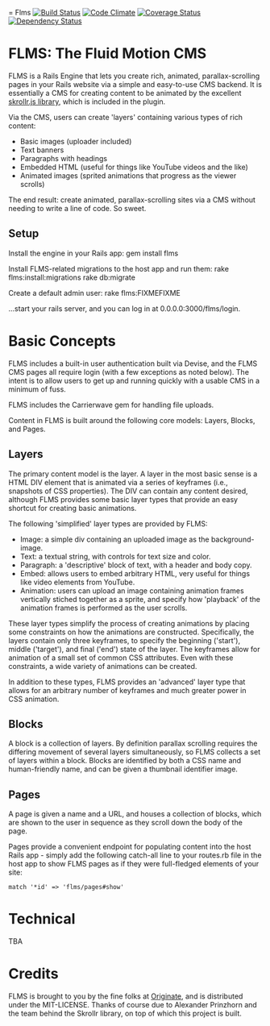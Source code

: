 = Flms [![Build Status](https://travis-ci.org/Originate-Inc/flms.png?branch=travis)](https://travis-ci.org/Originate-Inc/flms) [![Code Climate](https://codeclimate.com/github/Originate-Inc/flms.png)](https://codeclimate.com/github/Originate-Inc/flms) [![Coverage Status](https://coveralls.io/repos/Originate/flms/badge.png?branch=master)](https://coveralls.io/r/Originate/flms) [![Dependency Status](https://gemnasium.com/Originate/flms.png)](https://gemnasium.com/Originate/flms)

FLMS: The Fluid Motion CMS
==========================

FLMS is a Rails Engine that lets you create rich, animated, parallax-scrolling pages in your Rails website via a simple and easy-to-use CMS backend.  It is essentially a CMS for creating content to be animated by the excellent [skrollr.js library](https://github.com/Prinzhorn/skrollr), which is included in the plugin.

Via the CMS, users can create 'layers' containing various types of rich content:
* Basic images (uploader included)
* Text banners
* Paragraphs with headings
* Embedded HTML (useful for things like YouTube videos and the like)
* Animated images (sprited animations that progress as the viewer scrolls)

The end result: create animated, parallax-scrolling sites via a CMS without needing to write a line of code.  So sweet.

Setup
-----

Install the engine in your Rails app:
    gem install flms

Install FLMS-related migrations to the host app and run them:
    rake flms:install:migrations
    rake db:migrate

Create a default admin user:
    rake flms:FIXMEFIXME

...start your rails server, and you can log in at 0.0.0.0:3000/flms/login.

Basic Concepts
==============

FLMS includes a built-in user authentication built via Devise, and the FLMS CMS pages all require login (with a few exceptions as noted below).  The intent is to allow users to get up and running quickly with a usable CMS in a minimum of fuss.

FLMS includes the Carrierwave gem for handling file uploads.

Content in FLMS is built around the following core models: Layers, Blocks, and Pages.

Layers
------

The primary content model is the layer.  A layer in the most basic sense is a HTML DIV element that is animated via a series of  keyframes (i.e., snapshots of CSS properties).  The DIV can contain any content desired, although FLMS provides some basic layer types that provide an easy shortcut for creating basic animations.

The following 'simplified' layer types are provided by FLMS:
* Image: a simple div containing an uploaded image as the background-image.
* Text: a textual string, with controls for text size and color.
* Paragraph: a 'descriptive' block of text, with a header and body copy.
* Embed: allows users to embed arbitrary HTML, very useful for things like video elements from YouTube.
* Animation: users can upload an image containing animation frames vertically stiched together as a sprite, and specify how 'playback' of the animation frames is performed as the user scrolls.

These layer types simplify the process of creating animations by placing some constraints on how the animations are constructed. Specifically, the layers contain only three keyframes, to specify the beginning ('start'), middle ('target'), and final ('end') state of the layer.  The keyframes allow for animation of a small set of common CSS attributes.  Even with these constraints, a wide variety of animations can be created.

In addition to these types, FLMS provides an 'advanced' layer type that allows for an arbitrary number of keyframes and much greater power in CSS animation.

Blocks
------

A block is a collection of layers.  By definition parallax scrolling requires the differing movement of several layers simultaneously, so FLMS collects a set of layers within a block.  Blocks are identified by both a CSS name and human-friendly name, and can be given a thumbnail identifier image.

Pages
-----

A page is given a name and a URL, and houses a collection of blocks, which are shown to the user in sequence as they scroll down the body of the page.

Pages provide a convenient endpoint for populating content into the host Rails app - simply add the following catch-all line to your routes.rb file in the host app to show FLMS pages as if they were full-fledged elements of your site:

    match '*id' => 'flms/pages#show'

Technical
=========

TBA

Credits
=======

FLMS is brought to you by the fine folks at [Originate](www.originate.com), and is distributed under the MIT-LICENSE.
Thanks of course due to Alexander Prinzhorn and the team behind the Skrollr library, on top of which this project is built.
